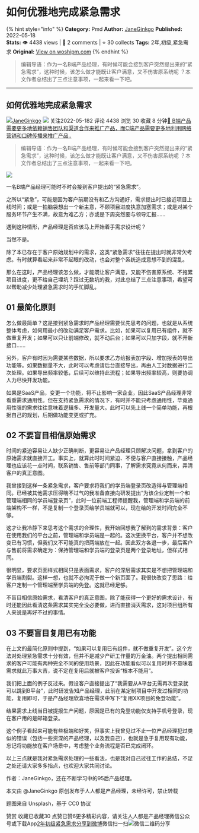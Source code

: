 # 如何优雅地完成紧急需求
{% hint style="info" %}
**Category:** Pmd
**Author:** [JaneGinkgo](https://www.woshipm.com/u/675405)
**Published:** 2022-05-18  
**Stats:** 👁️ 4438 views | 💬 2 comments | ⭐ 30 collects
**Tags:** 2年,初级,紧急需求
**Original:** [View on woshipm.com](https://www.woshipm.com/pmd/5444345.html)
{% endhint %}
> 编辑导语：作为一名B端产品经理，有时候可能会接到客户突然提出来的“紧急需求”，这种时候，该怎么做才能既让客户满意，又不伤害原系统呢 ？本文作者总结出了三点注意事项，一起来看一下吧。

---

## 如何优雅地完成紧急需求

[![](https://image.woshipm.com/wp-files/2022/03/Lnod0kI4TTbBeLNlQA3n.jpg!/both/72x72)](https://www.woshipm.com/u/675405)[JaneGinkgo](https://www.woshipm.com/u/675405) ![](https://static.woshipm.com/tag/1101_1@2x.png) 关注2022-05-182 评论 4438 浏览 30 收藏 8 分钟[🔗 B端产品需要更多地依赖销售团队和渠道合作来推广产品，而C端产品需要更多地利用网络营销和口碑传播来推广产品..](https://ke.qidianla.com/courses/bcpm)

> 编辑导语：作为一名B端产品经理，有时候可能会接到客户突然提出来的“紧急需求”，这种时候，该怎么做才能既让客户满意，又不伤害原系统呢 ？本文作者总结出了三点注意事项，一起来看一下吧。

![](https://image.woshipm.com/wp-files/2022/05/2YuHV05Aq4zZLrh81Yo8.jpg)

一名B端产品经理可能时不时会接到客户提出的“紧急需求”。

之所以“紧急”，可能是因为客户前期没有和乙方沟通好，需求提出时已接近项目上线时间；或是一拍脑袋想出一个新主意，不顾项目进度执意加塞需求；或是对某个服务环节产生不满，故意为难乙方；亦或是下周突然要与领导汇报……

遇到这种情形，产品经理是否应该马上开始着手需求设计呢？

当然不是。

除了本已存在于客户原始规划中的需求，这类“紧急需求”往往在提出时就非常欠考虑。有时就算看起来非常不起眼的改动，也会对整个系统造成意想不到的混乱。

那么在这时，产品经理该怎么做，才能既让客户满意，又能不伤害原系统、不拖累项目进度，更不给自己埋坑？踩过无数坑的我，对此总结了三点注意事项，希望可以帮助减少处理紧急需求时的手忙脚乱。

## 01 最简化原则

怎么做最简单？这是接到紧急需求时产品经理需要优先思考的问题，也就是从系统整体考虑，如何用最小的改动满足客户需求。比如，如果可以复用已有组件，就不做重复开发；如果可以只让前端修改，就不动后台；如果可以只加字段，就不开新接口……

另外，客户有时因为需要某些数据，所以要求乙方给报表加字段、增加报表的导出功能等。如果数据量不大，此时可以考虑请后台直接导出，再由人工对数据进行二次处理。如果导出频率较低，后续可以维持此流程；如果导出频率较高，则要协调人力尽快开发功能。

如果是SaaS产品，变更一个功能，将不止影响一家企业，因此SaaS产品经理非常看重需求通用性。但在支持紧急需求的情况下，有时并不能只考虑通用性，毕竟通用性强的需求往往意味着逻辑多、开发量大。此时可以先上线一个简单功能，再根据自己的规划，后期做功能变更或扩充。

## 02 不要盲目相信原始需求

时间的紧迫容易让人缺少正确判断，更容易让产品经理只顾解决问题，拿到客户的原始需求就直接开工。事实上，就算此时时间紧迫、不便与客户直接接触，产品经理也应该花一点时间，联系销售、售前等部门同事，了解需求究竟从何而来，弄清客户的真正意图。

我曾接到这样一条紧急需求，客户要求将我们的学员端登录页改造得与管理端相同。已经被其他需求压得喘不过气的我准备直接向研发提出“为该企业定制一个和管理端相同的学员端登录页”，此时一位前端工程师提醒我，管理端和学员端的前端架构不一样，不是复制一个登录页给学员端就可以，现在给的开发时间完全不够。

这才让我冷静下来思考这个需求的合理性，我开始回想我了解到的需求背景：客户在使用我们的平台之前，管理端和学员端是一起的。这次更换平台，客户并不想改变已有习惯，但我们又不可能真的把两端放在一起。因此双方各退一步，最后客户与售前将需求确定为：保持管理端和学员端的登录页是两个登录地址，但样式相同。

很明显，要求页面样式相同只是表面需求，客户的深层需求其实是不想把管理端和学员端割裂。这样一想，也就不必拘泥于做一个新页面了。我很快改变了思路：给客户定制一个管理端至学员端的免登。这就已经足够。

不盲目相信原始需求，看清客户的真正意图，除了能获得一个更好的需求设计，有时还能因此看清这条需求其实完全没必要做，进而直接消灭需求，这对项目组所有人来说是再好不过的事情。

## 03 不要盲目复用已有功能

在上文的最简化原则中提到，“如果可以复用已有组件，就不做重复开发”。这个方法对处理紧急需求十分有效，但并不是减少产研工作量的万金油。两个提出相同需求的客户可能有两种完全不同的使用场景，因此在功能看似可以复用时并不意味着需求就此万事大吉，说不定在复用后就被客户投诉“根本不能用”。

我们把上面的例子反过来。假设客户直接提出了“我需要从A平台无需再次登录就可以跳到B平台”，此时研发告知产品经理，此前在某定制项目中开发过相同的功能，复用即可，于是产品经理欣喜地在需求中写下“复用XX项目的免登功能”。

结果需求上线当日被提报生产问题，原因是已有的免登功能仅支持手机号登录，现在客户用的是邮箱登录。

这个例子看起来可能有些极端和好笑，但事实上我曾见过不止一位产品经理犯过类似的错误（包括一些资深的产品经理，以及我自己），也就是急于复用现有功能，忘记将功能放在客户场景中，考虑整个业务流程是否已完成闭环。

以上三点就是我对紧急需求处理的一些看法，也是我对自己过往工作的总结，不足之处还请大家多多指点，也欢迎大家共同讨论。

作者：JaneGinkgo，还在不断学习中的95后产品经理。

本文由 @JaneGinkgo 原创发布于人人都是产品经理，未经许可，禁止转载

题图来自 Unsplash，基于 CC0 协议

赞赏 收藏已收藏30 点赞已赞6更多精彩内容，请关注人人都是产品经理微信公众号或下载App[2年](https://www.woshipm.com/tag/2%e5%b9%b4)[初级](https://www.woshipm.com/tag/%e5%88%9d%e7%ba%a7)[紧急需求](https://www.woshipm.com/tag/%e7%b4%a7%e6%80%a5%e9%9c%80%e6%b1%82)[分享到微博](https://service.weibo.com/share/share.php?appkey=2775287854&title=如何优雅地完成紧急需求&url=https://www.woshipm.com/pmd/5444345.html&pic=https://image.woshipm.com/wp-files/2022/05/2YuHV05Aq4zZLrh81Yo8.jpg)微信扫一扫![微信二维码](https://api.pwmqr.com/qrcode/create/?url=https://www.woshipm.com/pmd/5444345.html)分享